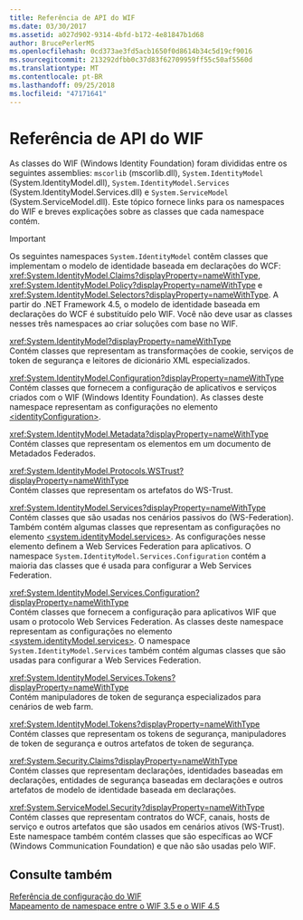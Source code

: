 ```yaml
---
title: Referência de API do WIF
ms.date: 03/30/2017
ms.assetid: a027d902-9314-4bfd-b172-4e81847b1d68
author: BrucePerlerMS
ms.openlocfilehash: 0cd373ae3fd5acb1650f0d8614b34c5d19cf9016
ms.sourcegitcommit: 213292dfbb0c37d83f62709959ff55c50af5560d
ms.translationtype: MT
ms.contentlocale: pt-BR
ms.lasthandoff: 09/25/2018
ms.locfileid: "47171641"
---
```

# <a name="wif-api-reference"></a>Referência de API do WIF
As classes do WIF (Windows Identity Foundation) foram divididas entre os seguintes assemblies: `mscorlib` (mscorlib.dll), `System.IdentityModel` (System.IdentityModel.dll), `System.IdentityModel.Services` (System.IdentityModel.Services.dll) e `System.ServiceModel` (System.ServiceModel.dll). Este tópico fornece links para os namespaces do WIF e breves explicações sobre as classes que cada namespace contém.  
  
> [!IMPORTANT]
>  Os seguintes namespaces `System.IdentityModel` contêm classes que implementam o modelo de identidade baseada em declarações do WCF: <xref:System.IdentityModel.Claims?displayProperty=nameWithType>, <xref:System.IdentityModel.Policy?displayProperty=nameWithType> e <xref:System.IdentityModel.Selectors?displayProperty=nameWithType>. A partir do .NET Framework 4.5, o modelo de identidade baseada em declarações do WCF é substituído pelo WIF. Você não deve usar as classes nesses três namespaces ao criar soluções com base no WIF.  
  
 <xref:System.IdentityModel?displayProperty=nameWithType>  
 Contém classes que representam as transformações de cookie, serviços de token de segurança e leitores de dicionário XML especializados.  
  
 <xref:System.IdentityModel.Configuration?displayProperty=nameWithType>  
 Contém classes que fornecem a configuração de aplicativos e serviços criados com o WIF (Windows Identity Foundation). As classes deste namespace representam as configurações no elemento [\<identityConfiguration>](../../../docs/framework/configure-apps/file-schema/windows-identity-foundation/identityconfiguration.md).  
  
 <xref:System.IdentityModel.Metadata?displayProperty=nameWithType>  
 Contém classes que representam os elementos em um documento de Metadados Federados.  
  
 <xref:System.IdentityModel.Protocols.WSTrust?displayProperty=nameWithType>  
 Contém classes que representam os artefatos do WS-Trust.  
  
 <xref:System.IdentityModel.Services?displayProperty=nameWithType>  
 Contém classes que são usadas nos cenários passivos do (WS-Federation). Também contém algumas classes que representam as configurações no elemento [\<system.identityModel.services>](../../../docs/framework/configure-apps/file-schema/windows-identity-foundation/system-identitymodel-services.md). As configurações nesse elemento definem a Web Services Federation para aplicativos. O namespace `System.IdentityModel.Services.Configuration` contém a maioria das classes que é usada para configurar a Web Services Federation.  
  
 <xref:System.IdentityModel.Services.Configuration?displayProperty=nameWithType>  
 Contém classes que fornecem a configuração para aplicativos WIF que usam o protocolo Web Services Federation. As classes deste namespace representam as configurações no elemento [\<system.identityModel.services>](../../../docs/framework/configure-apps/file-schema/windows-identity-foundation/system-identitymodel-services.md). O namespace `System.IdentityModel.Services` também contém algumas classes que são usadas para configurar a Web Services Federation.  
  
 <xref:System.IdentityModel.Services.Tokens?displayProperty=nameWithType>  
 Contém manipuladores de token de segurança especializados para cenários de web farm.  
  
 <xref:System.IdentityModel.Tokens?displayProperty=nameWithType>  
 Contém classes que representam os tokens de segurança, manipuladores de token de segurança e outros artefatos de token de segurança.  
  
 <xref:System.Security.Claims?displayProperty=nameWithType>  
 Contém classes que representam declarações, identidades baseadas em declarações, entidades de segurança baseadas em declarações e outros artefatos de modelo de identidade baseada em declarações.  
  
 <xref:System.ServiceModel.Security?displayProperty=nameWithType>  
 Contém classes que representam contratos do WCF, canais, hosts de serviço e outros artefatos que são usados em cenários ativos (WS-Trust). Este namespace também contém classes que são específicas ao WCF (Windows Communication Foundation) e que não são usadas pelo WIF.  
  
## <a name="see-also"></a>Consulte também  
 [Referência de configuração do WIF](../../../docs/framework/security/wif-configuration-reference.md)  
 [Mapeamento de namespace entre o WIF 3.5 e o WIF 4.5](../../../docs/framework/security/namespace-mapping-between-wif-3-5-and-wif-4-5.md)
